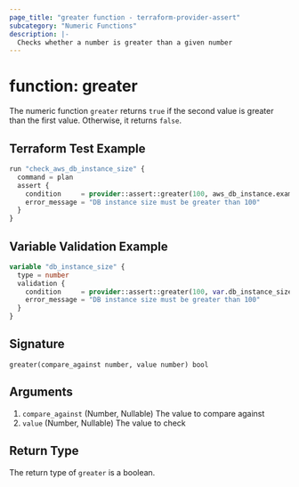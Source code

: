 ```yaml
---
page_title: "greater function - terraform-provider-assert"
subcategory: "Numeric Functions"
description: |-
  Checks whether a number is greater than a given number
---
```


# function: greater



The numeric function `greater` returns `true` if the second value is greater than the first value. Otherwise, it returns `false`.

## Terraform Test Example

```terraform
run "check_aws_db_instance_size" {
  command = plan
  assert {
    condition     = provider::assert::greater(100, aws_db_instance.example.instance_class)
    error_message = "DB instance size must be greater than 100"
  }
}
```

## Variable Validation Example

```terraform
variable "db_instance_size" {
  type = number
  validation {
    condition     = provider::assert::greater(100, var.db_instance_size)
    error_message = "DB instance size must be greater than 100"
  }
}
```

## Signature

<!-- signature generated by tfplugindocs -->
```text
greater(compare_against number, value number) bool
```

## Arguments

<!-- arguments generated by tfplugindocs -->
1. `compare_against` (Number, Nullable) The value to compare against
1. `value` (Number, Nullable) The value to check


## Return Type

The return type of `greater` is a boolean.
